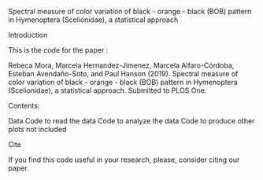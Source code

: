 Spectral measure of color variation of black - orange - black (BOB) pattern in Hymenoptera (Scelionidae), a statistical approach

Introduction

This is the code for the paper :

Rebeca Mora, Marcela Hernandez-Jimenez, Marcela Alfaro-Córdoba, Esteban Avendaño-Soto, and Paul Hanson (2019). Spectral measure of color variation of black - orange - black (BOB) pattern in Hymenoptera (Scelionidae), a statistical approach. Submitted to PLOS One.

Contents:

Data
Code to read the data
Code to analyze the data
Code to produce other plots not included

Cite

If you find this code useful in your research, please, consider citing our paper.